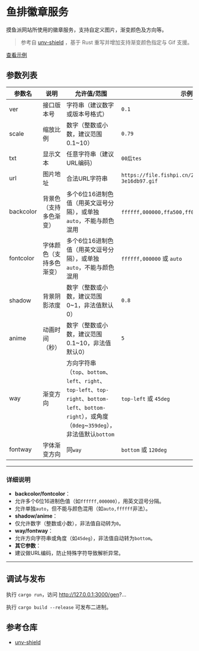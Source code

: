 # 鱼排徽章服务

摸鱼派网站所使用的徽章服务，支持自定义图片，渐变颜色及方向等。

> 参考自 [unv-shield](https://github.com/RimoChan/unv-shield) ，基于 Rust 重写并增加支持渐变颜色指定与 Gif 支援。

<a href="https://fishpi.cn/gen?ver=0.1&scale=1&border=5&txt=%E6%91%B8%E9%B1%BC%E8%80%85%E4%BA%8B%E7%AB%9F%E6%88%90&url=https://file.fishpi.cn/logo_raw.png&backcolor=ed8f25&fontcolor=ffffff" target="_blank">查看示例</a>

## 参数列表

| 参数名 | 说明 | 允许值/范围 | 示例值 |
|-------------|--------------------------------|-----------------------------------------------------------------------------------------------|---------------------------------------------|
| ver | 接口版本号 | 字符串（建议数字或版本号格式） | `0.1` |
| scale | 缩放比例 | 数字（整数或小数，建议范围0.1~10） | `0.79` |
| txt | 显示文本 | 任意字符串（建议URL编码） | `00后tes` |
| url | 图片地址 | 合法URL字符串 | `https://file.fishpi.cn/2024/03/zhuanquanquan-3e16db97.gif` |
| backcolor | 背景色（支持多色渐变） | 多个6位16进制色值（用英文逗号分隔），或单独`auto`，不能与颜色混用 | `ffffff,000000,ffa500,ff0000` 或 `auto` |
| fontcolor | 字体颜色（支持多色渐变） | 多个6位16进制色值（用英文逗号分隔），或单独`auto`，不能与颜色混用 | `ffffff,000000` 或 `auto` |
| shadow | 背景阴影浓度 | 数字（整数或小数，建议范围0~1，非法值默认0） | `0.8` |
| anime | 动画时间（秒） | 数字（整数或小数，建议范围0.1~10，非法值默认0） | `5` |
| way | 渐变方向 | 方向字符串（`top`、`bottom`、`left`、`right`、`top-left`、`top-right`、`bottom-left`、`bottom-right`），或角度（`0deg`~`359deg`），非法值默认`bottom` | `top-left` 或 `45deg` |
| fontway | 字体渐变方向 | 同`way` | `bottom` 或 `120deg` |

---

### 详细说明

- **backcolor/fontcolor**：
 - 允许多个6位16进制色值（如`ffffff,000000`），用英文逗号分隔。
 - 允许单独`auto`，但不能与颜色混用（如`auto,ffffff`非法）。
- **shadow/anime**：
 - 仅允许数字（整数或小数），非法值自动转为`0`。
- **way/fontway**：
 - 允许方向字符串或角度（如`45deg`），非法值自动转为`bottom`。
- **其它参数**：
 - 建议做URL编码，防止特殊字符导致解析异常。

---

## 调试与发布

执行 `cargo run`，访问 http://127.0.0.1:3000/gen?...

执行 `cargo build --release` 可发布二进制。

## 参考仓库

- [unv-shield](https://github.com/RimoChan/unv-shield)